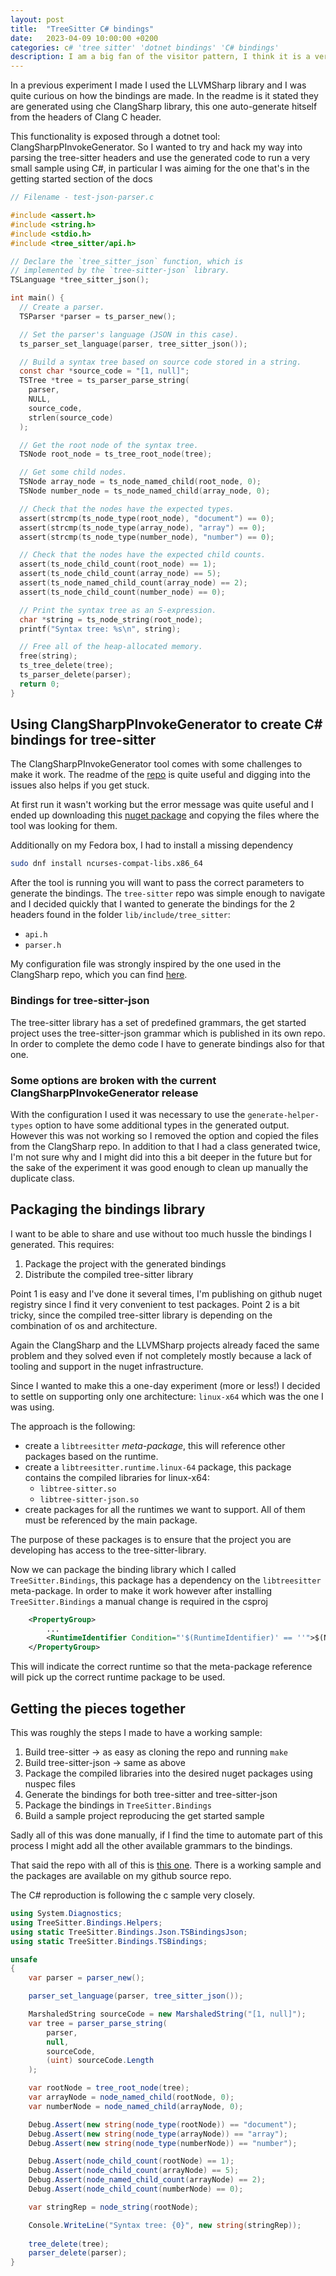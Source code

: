 ```yaml
---
layout: post
title:  "TreeSitter C# bindings"
date:   2023-04-09 10:00:00 +0200
categories: c# 'tree sitter' 'dotnet bindings' 'C# bindings'
description: I am a big fan of the visitor pattern, I think it is a very good approach for adding behaviors to a group of classes without modifying all of them. 
---
```


In a previous experiment I made I used the LLVMSharp library and I was quite curious on how the bindings are made. In the readme is it stated they are generated using che ClangSharp library, this one auto-generate hitself from the headers of Clang C header.

This functionality is exposed through a dotnet tool: ClangSharpPInvokeGenerator. So I wanted to try and hack my way into parsing the tree-sitter headers and use the generated code to run a very small sample using C#, in particular I was aiming for the one that's in the getting started section of the docs

```c
// Filename - test-json-parser.c

#include <assert.h>
#include <string.h>
#include <stdio.h>
#include <tree_sitter/api.h>

// Declare the `tree_sitter_json` function, which is
// implemented by the `tree-sitter-json` library.
TSLanguage *tree_sitter_json();

int main() {
  // Create a parser.
  TSParser *parser = ts_parser_new();

  // Set the parser's language (JSON in this case).
  ts_parser_set_language(parser, tree_sitter_json());

  // Build a syntax tree based on source code stored in a string.
  const char *source_code = "[1, null]";
  TSTree *tree = ts_parser_parse_string(
    parser,
    NULL,
    source_code,
    strlen(source_code)
  );

  // Get the root node of the syntax tree.
  TSNode root_node = ts_tree_root_node(tree);

  // Get some child nodes.
  TSNode array_node = ts_node_named_child(root_node, 0);
  TSNode number_node = ts_node_named_child(array_node, 0);

  // Check that the nodes have the expected types.
  assert(strcmp(ts_node_type(root_node), "document") == 0);
  assert(strcmp(ts_node_type(array_node), "array") == 0);
  assert(strcmp(ts_node_type(number_node), "number") == 0);

  // Check that the nodes have the expected child counts.
  assert(ts_node_child_count(root_node) == 1);
  assert(ts_node_child_count(array_node) == 5);
  assert(ts_node_named_child_count(array_node) == 2);
  assert(ts_node_child_count(number_node) == 0);

  // Print the syntax tree as an S-expression.
  char *string = ts_node_string(root_node);
  printf("Syntax tree: %s\n", string);

  // Free all of the heap-allocated memory.
  free(string);
  ts_tree_delete(tree);
  ts_parser_delete(parser);
  return 0;
}
```

## Using ClangSharpPInvokeGenerator to create C# bindings for tree-sitter

The ClangSharpPInvokeGenerator tool comes with some challenges to make it work. The readme of the [repo](https://github.com/dotnet/ClangSharp) is quite useful and digging into the issues also helps if you get stuck. 

At first run it wasn't working but the error message was quite useful and I ended up downloading this [nuget package](https://www.nuget.org/packages/libClangSharp.runtime.linux-x64/15.0.0) and copying the files where the tool was looking for them.

Additionally on my Fedora box, I had to install a missing dependency
```bash
sudo dnf install ncurses-compat-libs.x86_64
```

After the tool is running you will want to pass the correct parameters to generate the bindings. The `tree-sitter` repo was simple enough to navigate and I decided quickly that I wanted to generate the bindings for the 2 headers found in the folder `lib/include/tree_sitter`:
- `api.h`
- `parser.h`

My configuration file was strongly inspired by the one used in the ClangSharp repo, which you can find [here](https://github.com/dotnet/ClangSharp/blob/main/sources/ClangSharpPInvokeGenerator/Properties/GenerateClang.rsp).

### Bindings for tree-sitter-json

The tree-sitter library has a set of predefined grammars, the get started project uses the tree-sitter-json grammar which is published in its own repo. In order to complete the demo code I have to generate bindings also for that one.

### Some options are broken with the current ClangSharpPInvokeGenerator release

With the configuration I used it was necessary to use the `generate-helper-types` option to have some additional types in the generated output. However this was not working so I removed the option and copied the files from the ClangSharp repo. In addition to that I had a class generated twice, I'm not sure why and I might did into this a bit deeper in the future but for the sake of the experiment it was good enough to clean up manually the duplicate class.

## Packaging the bindings library

I want to be able to share and use without too much hussle the bindings I generated. This requires:
1. Package the project with the generated bindings
2. Distribute the compiled tree-sitter library

Point 1 is easy and I've done it several times, I'm publishing on github nuget registry since I find it very convenient to test packages. Point 2 is a bit tricky, since the compiled tree-sitter library is depending on the combination of os and architecture.

Again the ClangSharp and the LLVMSharp projects already faced the same problem and they solved even if not completely mostly because a lack of tooling and support in the nuget infrastructure.

Since I wanted to make this a one-day experiment (more or less!) I decided to settle on supporting only one architecture: `linux-x64` which was the one I was using.

The approach is the following:
- create a `libtreesitter` _meta-package_, this will reference other packages based on the runtime.
- create a `libtreesitter.runtime.linux-64` package, this package contains the compiled libraries for linux-x64:
  - `libtree-sitter.so`
  - `libtree-sitter-json.so`
- create packages for all the runtimes we want to support. All of them must be referenced by the main package.

The purpose of these packages is to ensure that the project you are developing has access to the tree-sitter-library. 

Now we can package the binding library which I called `TreeSitter.Bindings`, this package has a dependency on the `libtreesitter` meta-package. In order to make it work however after installing `TreeSitter.Bindings` a manual change is required in the csproj

```xml
    <PropertyGroup>
        ...
        <RuntimeIdentifier Condition="'$(RuntimeIdentifier)' == ''">$(NETCoreSdkRuntimeIdentifier)</RuntimeIdentifier>
    </PropertyGroup>

```

This will indicate the correct runtime so that the meta-package reference will pick up the correct runtime package to be used. 

## Getting the pieces together

This was roughly the steps I made to have a working sample:
1. Build tree-sitter -> as easy as cloning the repo and running `make`
2. Build tree-sitter-json -> same as above
3. Package the compiled libraries into the desired nuget packages using nuspec files
4. Generate the bindings for both tree-sitter and tree-sitter-json
5. Package the bindings in `TreeSitter.Bindings`
6. Build a sample project reproducing the get started sample

Sadly all of this was done manually, if I find the time to automate part of this process I might add all the other available grammars to the bindings.

That said the repo with all of this is [this one](https://github.com/davidelettieri/treesitter-bindings). There is a working sample and the packages are available on my github source repo.

The C# reproduction is following the c sample very closely.

```csharp
using System.Diagnostics;
using TreeSitter.Bindings.Helpers;
using static TreeSitter.Bindings.Json.TSBindingsJson;
using static TreeSitter.Bindings.TSBindings;

unsafe
{
    var parser = parser_new();

    parser_set_language(parser, tree_sitter_json());

    MarshaledString sourceCode = new MarshaledString("[1, null]");
    var tree = parser_parse_string(
        parser,
        null,
        sourceCode,
        (uint) sourceCode.Length
    );

    var rootNode = tree_root_node(tree);
    var arrayNode = node_named_child(rootNode, 0);
    var numberNode = node_named_child(arrayNode, 0);

    Debug.Assert(new string(node_type(rootNode)) == "document");
    Debug.Assert(new string(node_type(arrayNode)) == "array");
    Debug.Assert(new string(node_type(numberNode)) == "number");

    Debug.Assert(node_child_count(rootNode) == 1);
    Debug.Assert(node_child_count(arrayNode) == 5);
    Debug.Assert(node_named_child_count(arrayNode) == 2);
    Debug.Assert(node_child_count(numberNode) == 0);

    var stringRep = node_string(rootNode);

    Console.WriteLine("Syntax tree: {0}", new string(stringRep));
    
    tree_delete(tree);
    parser_delete(parser);
}
```